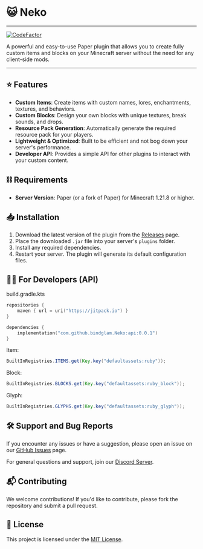 # 😺 Neko

---

[![CodeFactor](https://www.codefactor.io/repository/github/bindglam/neko/badge)](https://www.codefactor.io/repository/github/bindglam/neko)

A powerful and easy-to-use Paper plugin that allows you to create fully custom items and blocks on your Minecraft server without the need for any client-side mods.

---

## ⭐ Features
- **Custom Items**: Create items with custom names, lores, enchantments, textures, and behaviors.
- **Custom Blocks**: Design your own blocks with unique textures, break sounds, and drops.
- **Resource Pack Generation**: Automatically generate the required resource pack for your players.
- **Lightweight & Optimized**: Built to be efficient and not bog down your server's performance.
- **Developer API**: Provides a simple API for other plugins to interact with your custom content.

## ⛓️ Requirements
- **Server Version**: Paper (or a fork of Paper) for Minecraft 1.21.8 or higher.

## 📥 Installation
1. Download the latest version of the plugin from the [Releases](https://https://github.com/bindglam/Neko/releases) page.
2. Place the downloaded `.jar` file into your server's `plugins` folder.
3. Install any required dependencies.
4. Restart your server. The plugin will generate its default configuration files.

## 🧑‍💻 For Developers (API)
build.gradle.kts
```kotlin
repositories {
    maven { url = uri("https://jitpack.io") }
}

dependencies {
    implementation("com.github.bindglam.Neko:api:0.0.1")
}
```

Item:
```java
BuiltInRegistries.ITEMS.get(Key.key("defaultassets:ruby"));
```

Block:
```java
BuiltInRegistries.BLOCKS.get(Key.key("defaultassets:ruby_block"));
```

Glyph:
```java
BuiltInRegistries.GLYPHS.get(Key.key("defaultassets:ruby_glyph"));
```

## 🛠️ Support and Bug Reports
If you encounter any issues or have a suggestion, please open an issue on our [GitHub Issues](https://github.com/bindglam/Neko/issues) page.

For general questions and support, join our [Discord Server](https://discord.gg/your-invite-code).

## 📬 Contributing
We welcome contributions! If you'd like to contribute, please fork the repository and submit a pull request.

## 📃 License
This project is licensed under the [MIT License](https://github.com/bindglam/Neko/blob/main/LICENSE).